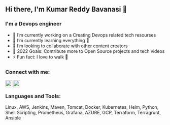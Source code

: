 ## Hi there, I'm Kumar Reddy Bavanasi 👋

### I'm a Devops engineer
- 🔭 I’m currently working on a Creating Devops related tech resourses 
- 🌱 I’m currently learning everything 🤣
- 👯 I’m looking to collaborate with other content creators
- 🥅 2022 Goals: Contribute more to Open Source projects and tech videos 
- ⚡ Fun fact: I love to walk 🏃

### Connect with me:

[<img align="left" alt="LinkedIn" width="22px" src="https://cdn.jsdelivr.net/npm/simple-icons@v3/icons/linkedin.svg" />][linkedin]
[<img align="left" alt="Instagram" width="22px" src="https://cdn.jsdelivr.net/npm/simple-icons@v3/icons/instagram.svg" />][instagram]

<br />

### Languages and Tools:

Linux, AWS, Jenkins, Maven, Tomcat, Docker, Kubernetes, Helm, Python, Shell Scripting, Prometheus, Grafana, AZURE, GCP, Terraform, Terragrunt, Ansible


<br />
<br />


[instagram]: https://www.instagram.com/kumar_reddy_bavanasi/
[linkedin]: https://www.linkedin.com/in/kumar-reddy-bavanasi-272958226/
